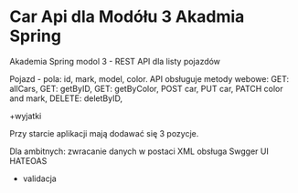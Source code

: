 # Car Api dla Modółu 3 Akadmia Spring
Akademia Spring modol 3 - REST API dla listy pojazdów

Pojazd - pola: id, mark, model, color.
API obsługuje metody webowe:
GET: allCars,
GET: getByID,
GET: getByColor,
POST car,
PUT car,
PATCH color and mark,
DELETE: deletByID,

+wyjatki

Przy starcie aplikacji mają dodawać się 3 pozycje.

Dla ambitnych:
 zwracanie danych w postaci XML
 obsługa Swgger UI
 HATEOAS
 + validacja

